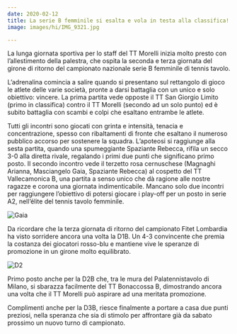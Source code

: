 ```yaml
---
date: 2020-02-12
title: La serie B femminile si esalta e vola in testa alla classifica!
image: images/hi/IMG_9321.jpg

---
```


La lunga giornata sportiva per lo staff del TT Morelli inizia molto presto con l’allestimento della
palestra, che ospita la seconda e terza giornata del girone di ritorno del campionato nazionale
serie B femminile di tennis tavolo.

L’adrenalina comincia a salire quando si presentano sul rettangolo di gioco le atlete delle varie
società, pronte a darsi battaglia con un unico e solo obiettivo: vincere.
La prima partita vede opposte il TT San Giorgio Limito (primo in classifica) contro il TT Morelli
(secondo ad un solo punto) ed è subito battaglia con scambi e colpi che esaltano entrambe le
atlete.

Tutti gli incontri sono giocati con grinta e intensità, tenacia e concentrazione, spesso con
ribaltamenti di fronte che esaltano il numeroso pubblico accorso per sostenere la squadra.
L’apoteosi si raggiunge alla sesta partita, quando una spumeggiante Spaziante Rebecca, rifila
un secco 3-0 alla diretta rivale, regalando i primi due punti che significano primo posto.
Il secondo incontro vede il terzetto rosa cernuschese (Magnaghi Arianna, Masciangelo Gaia,
Spaziante Rebecca) al cospetto del TT Vallecamonica B, una partita a senso unico che dà
ragione alle nostre ragazze e corona una giornata indimenticabile. Mancano solo due incontri
per raggiungere l’obiettivo di potersi giocare i play-off per un posto in serie A2, nell’élite del
tennis tavolo femminile.

![Gaia](/images/serie-b-gaia.jpg)

Da ricordare che la terza giornata di ritorno del campionato Fitet Lombardia ha visto sorridere
ancora una volta la D1B. Un 4-3 convincente che premia la costanza dei giocatori rosso-blu e
mantiene vive le speranze di promozione in un girone molto equilibrato.

![D2](/images/luciano.jpg)

Primo posto anche per la D2B che, tra le mura del Palatennistavolo di Milano, si sbarazza
facilmente del TT Bonaccossa B, dimostrando ancora una volta che il TT Morelli può aspirare
ad una meritata promozione.

Complimenti anche per la D3B, riesce finalmente a portare a casa due punti preziosi, nella
speranza che sia di stimolo per affrontare già da sabato prossimo un nuovo turno di
campionato.


